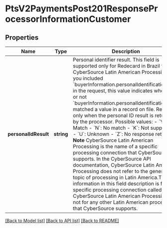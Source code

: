 # PtsV2PaymentsPost201ResponseProcessorInformationCustomer

## Properties
Name | Type | Description | Notes
------------ | ------------- | ------------- | -------------
**personalIdResult** | **string** | Personal identifier result. This field is supported only for Redecard in Brazil for CyberSource Latin American Processing. If you included &#x60;buyerInformation.personalIdentification[].ID&#x60; in the request, this value indicates whether or not &#x60;buyerInformation.personalIdentification[].ID&#x60; matched a value in a record on file. Returned only when the personal ID result is returned by the processor.  Possible values:   - &#x60;Y&#x60;: Match  - &#x60;N&#x60;: No match  - &#x60;K&#x60;: Not supported  - &#x60;U&#x60;: Unknown  - &#x60;Z&#x60;: No response returned **Note** CyberSource Latin American Processing is the name of a specific processing connection that CyberSource supports. In the CyberSource API documentation, CyberSource Latin American Processing does not refer to the general topic of processing in Latin America.The information in this field description is for the specific processing connection called CyberSource Latin American Processing. It is not for any other Latin American processors that CyberSource supports. | [optional] 

[[Back to Model list]](../README.md#documentation-for-models) [[Back to API list]](../README.md#documentation-for-api-endpoints) [[Back to README]](../README.md)


